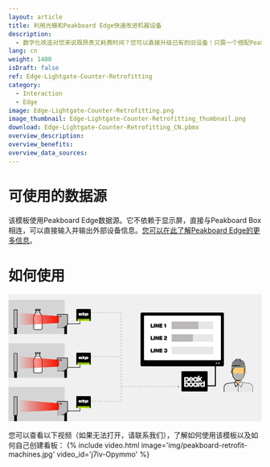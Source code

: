 ```yaml
---
layout: article
title: 利用光栅和Peakboard Edge快速改进机器设备
description: 
  - 数字化改造对您来说既昂贵又耗费时间？您可以直接升级已有的旧设备！只需一个搭配Peakboard Edge的企业版Peakboard Box和一个可输出数据的标准光栅。您可以利用该模板可视化收集的数据，并直接将其传达给相关人员。马上下载吧！
lang: cn
weight: 1400
isDraft: false
ref: Edge-Lightgate-Counter-Retrofitting
category:
  - Interaction
  - Edge
image: Edge-Lightgate-Counter-Retrofitting.png
image_thumbnail: Edge-Lightgate-Counter-Retrofitting_thumbnail.png
download: Edge-Lightgate-Counter-Retrofitting_CN.pbmx
overview_description:
overview_benefits:
overview_data_sources:
---
```

# 可使用的数据源

该模板使用Peakboard Edge数据源。它不依赖于显示屏，直接与Peakboard Box相连，可以直接输入并输出外部设备信息。[您可以在此了解Peakboard Edge的更多信息](https://peakboard.com/produkt/peakboard-edge/)。

# 如何使用

![image_live](img/peakboard-edge-production-light-barrier.gif)

您可以查看以下视频（如果无法打开，请联系我们），了解如何使用该模板以及如何自己创建看板：
{% include video.html image='img/peakboard-retrofit-machines.jpg' video_id='j7iv-Opymmo' %}